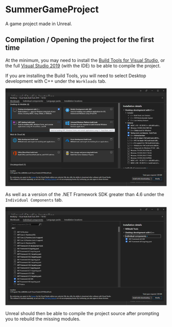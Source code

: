 # SummerGameProject
A game project made in Unreal.

## Compilation / Opening the project for the first time

At the minimum, you may need to install the 
[Build Tools for Visual Studio](https://visualstudio.microsoft.com/downloads/),
or the full 
[Visual Studio 2019](https://visualstudio.microsoft.com/downloads/)
(with the IDE) to be able to compile the project.

If you are installing the Build Tools, you will need to select Desktop
development with C++ under the ``Workloads`` tab.

![vs_installation_1](img/vs_installation_1.png)

As well as a version of the .NET Framework SDK greater than 4.6 under the
``Individual Components`` tab.

![vs_installation_2](img/vs_installation_2.png)

Unreal should then be able to compile the project source after prompting you to
rebuild the missing modules.
